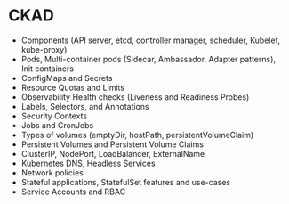 # CKAD

* Components (API server, etcd, controller manager, scheduler, Kubelet, kube-proxy)
* Pods, Multi-container pods (Sidecar, Ambassador, Adapter patterns), Init containers
* ConfigMaps and Secrets
* Resource Quotas and Limits
* Observability Health checks (Liveness and Readiness Probes)
* Labels, Selectors, and Annotations
* Security Contexts
* Jobs and CronJobs
* Types of volumes (emptyDir, hostPath, persistentVolumeClaim)
* Persistent Volumes and Persistent Volume Claims
* ClusterIP, NodePort, LoadBalancer, ExternalName
* Kubernetes DNS, Headless Services
* Network policies
* Stateful applications, StatefulSet features and use-cases
* Service Accounts and RBAC
